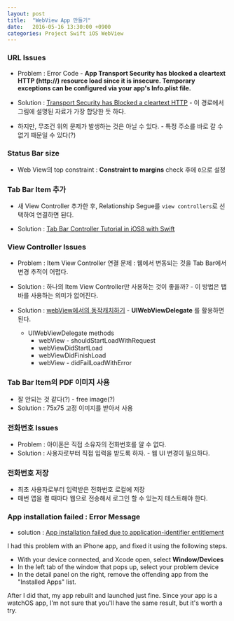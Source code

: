 ```yaml
---
layout: post
title:  "WebView App 만들기"
date:   2016-05-16 13:30:00 +0900
categories: Project Swift iOS WebView
---
```



### URL Issues

* Problem : Error Code - **App Transport Security has blocked a cleartext HTTP (http://) resource load since it is insecure. Temporary exceptions can be configured via your app's Info.plist file.**

* Solution : [Transport Security has Blocked a cleartext HTTP](http://stackoverflow.com/questions/31254725/transport-security-has-blocked-a-cleartext-http/32560433#32560433) - 이 경로에서 그림에 설명된 자료가 가장 합당한 듯 하다.

* 하지만, 무조건 위의 문제가 발생하는 것은 아닐 수 있다. - 특정 주소를 바로 갈 수 없기 때문일 수 있다(?)

### Status Bar size

* Web View의 top constraint : **Constraint to margins** check 후에 `0`으로 설정

### Tab Bar Item 추가

* 새 View Controller 추가한 후, Relationship Segue를 `view controllers`로 선택하여 연결하면 된다.

* Solution : [Tab Bar Controller Tutorial in iOS8 with Swift](http://www.ioscreator.com/tutorials/tab-bar-controller-tutorial-ios8-swift)

### View Controller Issues

* Problem : Item View Controller 연결 문제 : 웹에서 변동되는 것을 Tab Bar에서 변경 추적이 어렵다.

* Solution : 하나의 Item View Controller만 사용하는 것이 좋을까? - 이 방법은 탭바를 사용하는 의미가 없어진다.

* Solution : [webView에서의 동작캐치하기](http://quua.iptime.org/1859/dev/ios/) - **UIWebViewDelegate** 를 활용하면 된다.
	* UIWebViewDelegate methods
		* webView - shouldStartLoadWithRequest
		* webViewDidStartLoad
		* webViewDidFinishLoad
		* webView - didFailLoadWithError

### Tab Bar Item의 PDF 이미지 사용

* 잘 안되는 것 같다(?) - free image(?)
* Solution : 75x75 고정 이미지를 받아서 사용

### 전화번호 Issues

* Problem : 아이폰은 직접 소유자의 전화번호를 알 수 없다.
* Solution : 사용자로부터 직접 입력을 받도록 하자. - 웹 UI 변경이 필요하다.

### 전화번호 저장

* 최초 사용자로부터 입력받은 전화번호 로컬에 저장
* 매번 앱을 켤 때마다 웹으로 전송해서 로그인 할 수 있는지 테스트해야 한다.

### App installation failed : Error Message
 
* solution : [App installation failed due to application-identifier entitlement](http://stackoverflow.com/questions/32677133/app-installation-failed-due-to-application-identifier-entitlement)


I had this problem with an iPhone app, and fixed it using the following steps.

* With your device connected, and Xcode open, select **Window/Devices**
* In the left tab of the window that pops up, select your problem device
* In the detail panel on the right, remove the offending app from the "Installed Apps" list.

After I did that, my app rebuilt and launched just fine. Since your app is a watchOS app, I'm not sure that you'll have the same result, but it's worth a try.